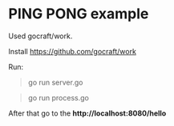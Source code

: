 # PING PONG example
Used gocraft/work.

Install https://github.com/gocraft/work

Run: 
>  go run server.go

>  go run process.go
> 

After that go to the **http://localhost:8080/hello**



